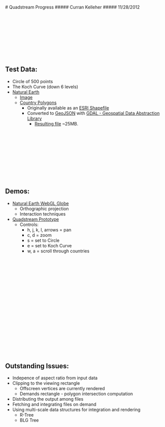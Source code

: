 <link href="styles.css" rel="stylesheet" />
<br><br><br><br><br><br><br><br><br>
# Quadstream Progress
##### Curran Kelleher
##### 11/28/2012

<br><br><br><br><br><br><br><br>
## Test Data:

 * Circle of 500 points
 * The Koch Curve (down 6 levels)
 * [Natural Earth](http://www.naturalearthdata.com/)
   * [Image](http://www.naturalearthdata.com/downloads/50m-raster-data/50m-natural-earth-1/)
   * [Country Polygons](http://www.naturalearthdata.com/downloads/10m-cultural-vectors/)
     * Originally available as an [ESRI Shapefile](http://en.wikipedia.org/wiki/Shapefile)
     * Converted to [GeoJSON](http://en.wikipedia.org/wiki/GeoJSON) with [GDAL - Geospatial Data Abstraction Library](http://www.gdal.org/)
       * [Resulting file](../../data/ne_10m_admin_0_countries.json) ~25MB.

<br><br><br><br><br><br><br><br><br>
## Demos:

 * [Natural Earth WebGL Globe](../../../examples/naturalEarthWebGLSphere/earth.html)
   * Orthographic projection
   * Interaction techniques
 * [Quadstream Prototype](../../../examples/panZoom/app.html)
   * Controls:
      * h, j, k, l, arrows = pan
      * c, d = zoom
      * s = set to Circle
      * e = set to Koch Curve
      * w, a = scroll through countries 

<br><br><br><br><br><br><br><br><br>
<br><br><br><br><br><br><br><br><br>
## Outstanding Issues:

 * Indepence of aspect ratio from input data
 * Clipping to the viewing rectangle
   * Offscreen vertices are currently rendered
   * Demands rectangle - polygon intersection computation
 * Distributing the output among files
 * Fetching and integrating files on demand
 * Using multi-scale data structures for integration and rendering
   * R-Tree
   * BLG Tree
<br><br><br><br><br><br><br><br><br>

